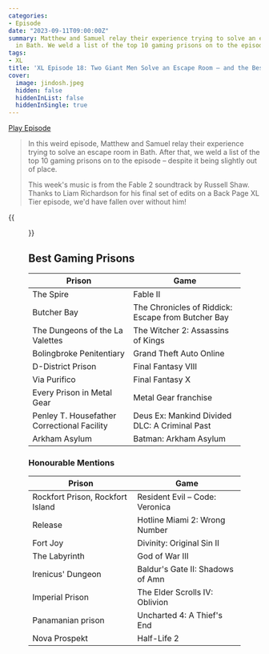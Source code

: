 ```yaml
---
categories:
- Episode
date: "2023-09-11T09:00:00Z"
summary: Matthew and Samuel relay their experience trying to solve an escape room
  in Bath. We weld a list of the top 10 gaming prisons on to the episode.
tags:
- XL
title: 'XL Episode 18: Two Giant Men Solve an Escape Room – and the Best Gaming Prisons'
cover: 
  image: jindosh.jpeg
  hidden: false
  hiddenInList: false
  hiddenInSingle: true
---
```


[Play Episode](https://www.patreon.com/posts/xl-episode-18-89072403)
> In this weird episode, Matthew and Samuel relay their experience trying to solve an escape room in Bath. After that, we weld a list of the top 10 gaming prisons on to the episode – despite it being slightly out of place.
>
> This week's music is from the Fable 2 soundtrack by Russell Shaw. Thanks to Liam Richardson for his final set of edits on a Back Page XL Tier episode, we'd have fallen over without him! 

{{<figure 
    src="jindosh.jpeg" 
    caption="Image credit: Jenuall" 
    alt="Pure Jindosh">}}

## Best Gaming Prisons

| Prison                                      | Game                                               |
|---------------------------------------------|----------------------------------------------------|
| The Spire                                   | Fable II                                           |
| Butcher Bay                                 | The Chronicles of Riddick: Escape from Butcher Bay |
| The Dungeons of the La Valettes             | The Witcher 2: Assassins of Kings                  |
| Bolingbroke Penitentiary                    | Grand Theft Auto Online                            |
| D-District Prison                           | Final Fantasy VIII                                 |
| Via Purifico                                | Final Fantasy X                                    |
| Every Prison in Metal Gear                  | Metal Gear franchise                               |
| Penley T. Housefather Correctional Facility | Deus Ex: Mankind Divided DLC: A Criminal Past      |
| Arkham Asylum                               | Batman: Arkham Asylum                              |

### Honourable Mentions

| Prison                           | Game                             |
|----------------------------------|----------------------------------|
| Rockfort Prison, Rockfort Island | Resident Evil – Code: Veronica   |
| Release                          | Hotline Miami 2: Wrong Number    |
| Fort Joy                         | Divinity: Original Sin II        |
| The Labyrinth                    | God of War III                   |
| Irenicus' Dungeon                | Baldur's Gate II: Shadows of Amn |
| Imperial Prison                  | The Elder Scrolls IV: Oblivion   |
| Panamanian prison                | Uncharted 4: A Thief's End       |
| Nova Prospekt                    |  Half-Life 2                     |
